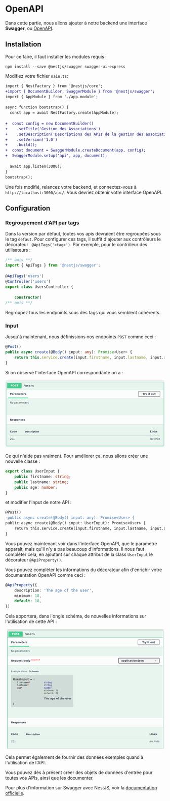 # OpenAPI

Dans cette partie, nous allons ajouter à notre backend une interface **Swagger**, ou [OpenAPI](https://swagger.io/specification/).

## Installation

Pour ce faire, il faut installer les modules requis :

```shell
npm install --save @nestjs/swagger swagger-ui-express
```

Modifiez votre fichier `main.ts`:

```diff
import { NestFactory } from '@nestjs/core';
+import { DocumentBuilder, SwaggerModule } from '@nestjs/swagger';
import { AppModule } from './app.module';

async function bootstrap() {
  const app = await NestFactory.create(AppModule);

+  const config = new DocumentBuilder()
+    .setTitle('Gestion des Associations')
+    .setDescription('Descriptions des APIs de la gestion des associations')
+    .setVersion('1.0')
+    .build();
+  const document = SwaggerModule.createDocument(app, config);
+  SwaggerModule.setup('api', app, document);

  await app.listen(3000);
}
bootstrap();
```

Une fois modifié, relancez votre backend, et connectez-vous à `http://localhost:3000/api/`. Vous devriez obtenir votre 
interface OpenAPI.

## Configuration

### Regroupement d'API par tags

Dans la version par défaut, toutes vos apis devraient être regroupées sous le tag `defaut`. Pour configurer ces tags, 
il suffit d'ajouter aux contrôleurs le décorateur ` @ApiTags('<tag>')`. Par exemple, pour le contrôleur des utilisateurs :

```typescript
/** omis **/
import { ApiTags } from '@nestjs/swagger';

@ApiTags('users')
@Controller('users')
export class UsersController {

    constructor(
/** omis **/
```

Regroupez tous les endpoints sous des tags qui vous semblent cohérents.

### Input

Jusqu'à maintenant, nous définissions nos endpoints `POST` comme ceci :

```typescript
@Post()
public async create(@Body() input: any): Promise<User> {
    return this.service.create(input.firstname, input.lastname, input.age);
}
```

Si on observe l'interface OpenAPI correspondante on a :

![](./pictures/open_api_post_simple.png)

Ce qui n'aide pas vraiment. Pour améliorer ça, nous allons créer une nouvelle classe :

```typescript
export class UserInput {
    public firstname: string;
    public lastname: string;
    public age: number;
}
```

et modifier l'input de notre API :

```diff
@Post()
-public async create(@Body() input: any): Promise<User> {
public async create(@Body() input: UserInput): Promise<User> {
    return this.service.create(input.firstname, input.lastname, input.age);
}
```

Vous pouvez maintenant voir dans l'interface OpenAPI, que le paramètre apparaît, mais qu'il n'y a pas beaucoup 
d'informations. Il nous faut compléter cela, en ajoutant sur chaque attribut de la class `UserInput` le décorateur 
`@ApiProperty()`.

Vous pouvez compléter les informations du décorateur afin d'enrichir votre documentation OpenAPI comme ceci :

```typescript
@ApiProperty({
    description: 'The age of the user',
    minimum: 18,
    default: 18,
})
```

Cela apportera, dans l'ongle schéma, de nouvelles informations sur l'utilisation de cette API :

![](./pictures/open_api_post_details.png)

Cela permet également de fournir des données exemples quand à l'utilisation de l'API.

Vous pouvez dès à présent créer des objets de données d'entrée pour toutes vos APIs, ainsi que les documenter.

Pour plus d'information sur Swagger avec NestJS, voir la [documentation officielle](https://docs.nestjs.com/openapi/introduction).
